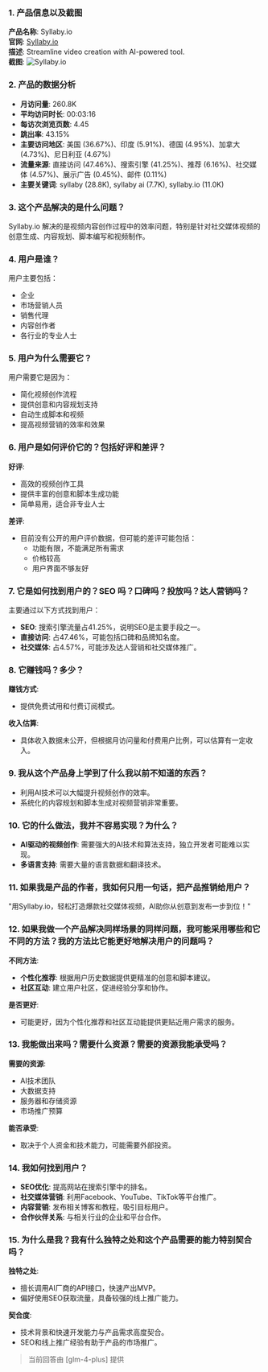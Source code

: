 ### 1. 产品信息以及截图

**产品名称**: Syllaby.io  
**官网**: [Syllaby.io](https://syllaby.io)  
**描述**: Streamline video creation with AI-powered tool.  
**截图**: ![Syllaby.io](https://cdn-images.toolify.ai/169798061981936184.jpg)

### 2. 产品的数据分析

- **月访问量**: 260.8K
- **平均访问时长**: 00:03:16
- **每访次浏览页数**: 4.45
- **跳出率**: 43.15%
- **主要访问地区**: 美国 (36.67%)、印度 (5.91%)、德国 (4.95%)、加拿大 (4.73%)、尼日利亚 (4.67%)
- **流量来源**: 直接访问 (47.46%)、搜索引擎 (41.25%)、推荐 (6.16%)、社交媒体 (4.57%)、展示广告 (0.45%)、邮件 (0.11%)
- **主要关键词**: syllaby (28.8K), syllaby ai (7.7K), syllaby.io (11.0K)

### 3. 这个产品解决的是什么问题？

Syllaby.io 解决的是视频内容创作过程中的效率问题，特别是针对社交媒体视频的创意生成、内容规划、脚本编写和视频制作。

### 4. 用户是谁？

用户主要包括：
- 企业
- 市场营销人员
- 销售代理
- 内容创作者
- 各行业的专业人士

### 5. 用户为什么需要它？

用户需要它是因为：
- 简化视频创作流程
- 提供创意和内容规划支持
- 自动生成脚本和视频
- 提高视频营销的效率和效果

### 6. 用户是如何评价它的？包括好评和差评？

**好评**:
- 高效的视频创作工具
- 提供丰富的创意和脚本生成功能
- 简单易用，适合非专业人士

**差评**:
- 目前没有公开的用户评价数据，但可能的差评可能包括：
  - 功能有限，不能满足所有需求
  - 价格较高
  - 用户界面不够友好

### 7. 它是如何找到用户的？SEO 吗？口碑吗？投放吗？达人营销吗？

主要通过以下方式找到用户：
- **SEO**: 搜索引擎流量占41.25%，说明SEO是主要手段之一。
- **直接访问**: 占47.46%，可能包括口碑和品牌知名度。
- **社交媒体**: 占4.57%，可能涉及达人营销和社交媒体推广。

### 8. 它赚钱吗？多少？

**赚钱方式**:
- 提供免费试用和付费订阅模式。

**收入估算**:
- 具体收入数据未公开，但根据月访问量和付费用户比例，可以估算有一定收入。

### 9. 我从这个产品身上学到了什么我以前不知道的东西？

- 利用AI技术可以大幅提升视频创作的效率。
- 系统化的内容规划和脚本生成对视频营销非常重要。

### 10. 它的什么做法，我并不容易实现？为什么？

- **AI驱动的视频创作**: 需要强大的AI技术和算法支持，独立开发者可能难以实现。
- **多语言支持**: 需要大量的语言数据和翻译技术。

### 11. 如果我是产品的作者，我如何只用一句话，把产品推销给用户？

"用Syllaby.io，轻松打造爆款社交媒体视频，AI助你从创意到发布一步到位！"

### 12. 如果我做一个产品解决同样场景的同样问题，我可能采用哪些和它不同的方法？我的方法比它能更好地解决用户的问题吗？

**不同方法**:
- **个性化推荐**: 根据用户历史数据提供更精准的创意和脚本建议。
- **社区互动**: 建立用户社区，促进经验分享和协作。

**是否更好**:
- 可能更好，因为个性化推荐和社区互动能提供更贴近用户需求的服务。

### 13. 我能做出来吗？需要什么资源？需要的资源我能承受吗？

**需要的资源**:
- AI技术团队
- 大数据支持
- 服务器和存储资源
- 市场推广预算

**能否承受**:
- 取决于个人资金和技术能力，可能需要外部投资。

### 14. 我如何找到用户？

- **SEO优化**: 提高网站在搜索引擎中的排名。
- **社交媒体营销**: 利用Facebook、YouTube、TikTok等平台推广。
- **内容营销**: 发布相关博客和教程，吸引目标用户。
- **合作伙伴关系**: 与相关行业的企业和平台合作。

### 15. 为什么是我？我有什么独特之处和这个产品需要的能力特别契合吗？

**独特之处**:
- 擅长调用AI厂商的API接口，快速产出MVP。
- 偏好使用SEO获取流量，具备较强的线上推广能力。

**契合度**:
- 技术背景和快速开发能力与产品需求高度契合。
- SEO和线上推广经验有助于产品的市场推广。

> 当前回答由 [glm-4-plus] 提供